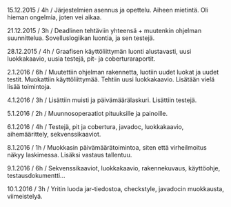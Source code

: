 15.12.2015 / 4h / Järjestelmien asennus ja opettelu. Aiheen mietintä. Oli hieman ongelmia, joten vei aikaa.

21.12.2015 / 3h / Deadlinen tehtäviin yhteensä + muutenkin ohjelman suunnittelua. Sovelluslogiikan luontia, ja sen testejä.

28.12.2015 / 4h / Graafisen käyttöliittymän luonti alustavasti, uusi luokkakaavio, uusia testejä, pit- ja coberturaraportit.

2.1.2016 / 6h / Muutettiin ohjelman rakennetta, luotiin uudet luokat ja uudet testit. Muokattiin käyttöliittymää. Tehtiin uusi luokkakaavio. Lisätään vielä lisää toimintoja.

4.1.2016 / 3h / Lisättiin muisti ja päivämäärälaskuri. Lisättiin testejä.

5.1.2016 / 2h / Muunnosoperaatiot pituuksille ja painoille.

6.1.2016 / 4h / Testejä, pit ja cobertura, javadoc, luokkakaavio, aihemäärittely, sekvenssikaaviot.

8.1.2016 / 1h / Muokkasin päivämäärätoimintoa, siten että virheilmoitus näkyy laskimessa. Lisäksi vastaus tallentuu.

9.1.2016 / 6h / Sekvenssikaaviot, luokkakaavio, rakennekuvaus, käyttöohje, testausdokumentti...

10.1.2016 / 3h / Yritin luoda jar-tiedostoa, checkstyle, javadocin muokkausta, viimeistelyä.
